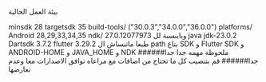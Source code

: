 بيئة العمل الحالية

minsdk 28
targetsdk 35
build-tools/ ("30.0.3","34.0.0","36.0.0")
platforms/ Android 28,29,33,34,35
ndk/ 27.0.12077973
وبابنسبة لل java
jdk-23.0.2
Dartsdk 3.7.2
flutter 3.29.2
طبعا ماتنساش ال path بتاع SDK و Flutter SDK و  ANDROID-HOME و JAVA_HOME
و NDK
######ملحوظة مهمه جدا جدا جدا######
قم بتنصيب كل ما تحتاج من اضافات مع مراعاه توافق الاصدارات معا وعدم تعارضها